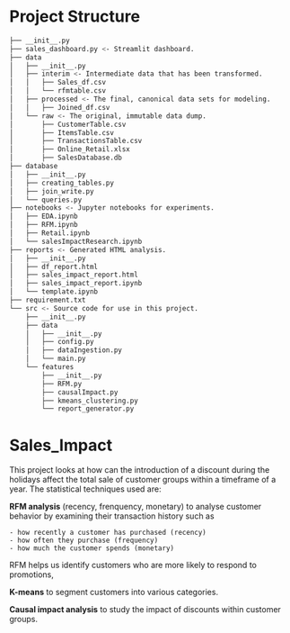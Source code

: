 # Project Structure
```bash
├── __init__.py
├── sales_dashboard.py <- Streamlit dashboard.
├── data 
│   ├── __init__.py
│   ├── interim <- Intermediate data that has been transformed.
│   │   ├── Sales_df.csv
│   │   └── rfmtable.csv
│   ├── processed <- The final, canonical data sets for modeling.
│   │   ├── Joined_df.csv
│   └── raw <- The original, immutable data dump.
│       ├── CustomerTable.csv
│       ├── ItemsTable.csv
│       ├── TransactionsTable.csv
│       ├── Online_Retail.xlsx
│       ├── SalesDatabase.db
├── database 
│   ├── __init__.py
│   ├── creating_tables.py
│   ├── join_write.py
│   └── queries.py
├── notebooks <- Jupyter notebooks for experiments.
│   ├── EDA.ipynb
│   ├── RFM.ipynb
│   ├── Retail.ipynb
│   └── salesImpactResearch.ipynb
├── reports <- Generated HTML analysis.
│   ├── __init__.py
│   ├── df_report.html
│   ├── sales_impact_report.html
│   ├── sales_impact_report.ipynb
│   └── template.ipynb
├── requirement.txt
└── src <- Source code for use in this project.
    ├── __init__.py
    ├── data
    │   ├── __init__.py
    │   ├── config.py
    │   ├── dataIngestion.py
    │   └── main.py
    └── features
        ├── __init__.py
        ├── RFM.py
        ├── causalImpact.py
        ├── kmeans_clustering.py
        └── report_generator.py
```

# Sales_Impact
This project looks at how can the introduction of a discount during the holidays affect the total sale of customer groups within a timeframe of a year. The statistical techniques used are:

**RFM analysis** (recency, frenquency, monetary) to analyse customer behavior by examining their transaction history such as

    - how recently a customer has purchased (recency)
    - how often they purchase (frequency)
    - how much the customer spends (monetary)
    
RFM helps us identify customers who are more likely to respond to promotions, 
    
**K-means** to segment customers into various categories.

**Causal impact analysis** to study the impact of discounts within customer groups.





